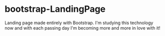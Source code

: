 # bootstrap-LandingPage 
Landing page made entirely with Bootstrap. I'm studying this technology now and with each passing day I'm becoming more and more in love with it!
